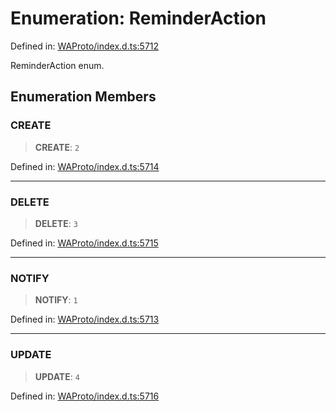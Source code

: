 # Enumeration: ReminderAction

Defined in: [WAProto/index.d.ts:5712](https://github.com/Fokusdotid/Baileys/blob/4cdf75fe48f9b13e8084d341633612ce49e934bd/WAProto/index.d.ts#L5712)

ReminderAction enum.

## Enumeration Members

### CREATE

> **CREATE**: `2`

Defined in: [WAProto/index.d.ts:5714](https://github.com/Fokusdotid/Baileys/blob/4cdf75fe48f9b13e8084d341633612ce49e934bd/WAProto/index.d.ts#L5714)

***

### DELETE

> **DELETE**: `3`

Defined in: [WAProto/index.d.ts:5715](https://github.com/Fokusdotid/Baileys/blob/4cdf75fe48f9b13e8084d341633612ce49e934bd/WAProto/index.d.ts#L5715)

***

### NOTIFY

> **NOTIFY**: `1`

Defined in: [WAProto/index.d.ts:5713](https://github.com/Fokusdotid/Baileys/blob/4cdf75fe48f9b13e8084d341633612ce49e934bd/WAProto/index.d.ts#L5713)

***

### UPDATE

> **UPDATE**: `4`

Defined in: [WAProto/index.d.ts:5716](https://github.com/Fokusdotid/Baileys/blob/4cdf75fe48f9b13e8084d341633612ce49e934bd/WAProto/index.d.ts#L5716)
